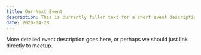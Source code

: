 ```yaml
---
title: Our Next Event
description: This is currently filler text for a short event description.
date: 2020-04-28
---
```


More detailed event description goes here, or perhaps we should just link directly to meetup.